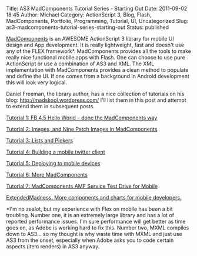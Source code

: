 Title: AS3 MadComponents Tutorial Series - Starting Out
Date: 2011-09-02 18:45
Author: Michael
Category: ActionScript 3, Blog, Flash, MadComponents, Portfolio, Programming, Tutorial, UI, Uncategorized
Slug: as3-madcomponents-tutorial-series-starting-out
Status: published

[MadComponents](http://madskool.wordpress.com/ "MadComponents-Blog") is
an AWESOME ActionScript 3 library for mobile UI design and App
development. It is really lightweight, fast and doesn't use any of the
FLEX framework\*. MadComponents provides all the tools to make really
nice functional mobile apps with Flash. One can choose to use pure
ActionScript or use a combination of AS3 and XML. The XML implementation
with MadComponents provides a clean method to populate and define the
UI. If one comes from a background in Android development this will look
very logical.

Daniel Freeman, the library author, has a nice collection of tutorials
on his blog: http://madskool.wordpress.com/ I'll list them in this post
and attempt to extend them in subsequent posts.

[Tutorial 1: FB 4.5 Hello World – done the
MadComponents way](http://madskool.wordpress.com/2011/06/20/tutorial-1-fb-4-5-hello-world-done-the-madcomponents-way/ "Tutorial 1: FB 4.5 Hello World – done the MadComponents way")

[Tutorial 2: Images, and Nine Patch Images
in MadComponents](http://madskool.wordpress.com/2011/06/23/tutorial-2-images-and-nine-patch-images-in-madcomponents/ "Tutorial 2: Images, and Nine Patch Images in MadComponents")

[Tutorial 3: Lists
and Pickers](http://madskool.wordpress.com/2011/06/30/tutorial-3-lists-and-pickers/ "Tutorial 3: Lists and Pickers")

[Tutorial 4: Building a mobile
twitter client](http://madskool.wordpress.com/2011/07/01/tutorial-4-building-a-mobile-twitter-client/ "Tutorial 4: Building a mobile twitter client")

[Tutorial 5: Deploying to
mobile devices](http://madskool.wordpress.com/2011/07/13/tutorial-5-deploying-to-mobile-devices/ "Tutorial 5: Deploying to mobile devices")

[Tutorial 6:
More MadComponents](http://madskool.wordpress.com/2011/07/18/tutorial-6-more-madcomponents/ "Tutorial 6: More MadComponents")

[Tutorial 7: MadComponents AMF Service Test Drive
for Mobile](http://madskool.wordpress.com/2011/07/25/tutorial-7-madcomponents-amf-service-test-drive-for-mobile/ "Tutorial 7: MadComponents AMF Service Test Drive for Mobile")

[ExtendedMadness. More components and charts for
mobile developers.](http://madskool.wordpress.com/2011/07/28/extendedmadness-more-components-and-charts-for-mobile-developers/ "ExtendedMadness.  More components and charts for mobile developers.")

\*I'm no zealot, but my experience with Flex on mobile has been a bit
troubling. Number one, it is an extremely large library and has a lot of
reported performance issues. I'm sure performance will get better as
time goes on, as Adobe is working hard to fix this. Number two, MXML
compiles down to AS3... so my thought is why waste time with MXML and
just use AS3 from the onset, especially when Adobe asks you to code
certain aspects (item renders) in AS3 anyway.
